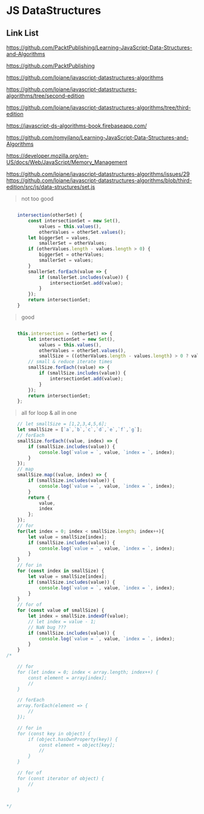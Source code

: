 # JS DataStructures


## Link List






https://github.com/PacktPublishing/Learning-JavaScript-Data-Structures-and-Algorithms

https://github.com/PacktPublishing


https://github.com/loiane/javascript-datastructures-algorithms


https://github.com/loiane/javascript-datastructures-algorithms/tree/second-edition

https://github.com/loiane/javascript-datastructures-algorithms/tree/third-edition


https://javascript-ds-algorithms-book.firebaseapp.com/


https://github.com/romyilano/Learning-JavaScript-Data-Structures-and-Algorithms




https://developer.mozilla.org/en-US/docs/Web/JavaScript/Memory_Management


https://github.com/loiane/javascript-datastructures-algorithms/issues/29
https://github.com/loiane/javascript-datastructures-algorithms/blob/third-edition/src/js/data-structures/set.js


> not too good

```js

    intersection(otherSet) {
        const intersectionSet = new Set(),
            values = this.values(),
            otherValues = otherSet.values();
        let biggerSet = values,
            smallerSet = otherValues;
        if (otherValues.length - values.length > 0) {
            biggerSet = otherValues;
            smallerSet = values;
        }
        smallerSet.forEach(value => {
            if (smallerSet.includes(value)) {
                intersectionSet.add(value);
            }
        });
        return intersectionSet;
    }

```

> good

```js

    this.intersection = (otherSet) => {
        let intersectionSet = new Set(),
            values = this.values(),
            otherValues = otherSet.values(),
            smallSize = ((otherValues.length - values.length) > 0 ? values : otherValues);
        // small & reduce iterate times
        smallSize.forEach((value) => {
            if (smallSize.includes(value)) {
                intersectionSet.add(value);
            }
        });
        return intersectionSet;
    };

```

> all for loop & all in one

```js
    // let smallSize = [1,2,3,4,5,6];
    let smallSize = [`a`,`b`,`c`,`d`,`e`,`f`,`g`];
    // forEach
    smallSize.forEach((value, index) => {
        if (smallSize.includes(value)) {
            console.log(`value = `, value, `index = `, index);
        }
    });
    // map
    smallSize.map((value, index) => {
        if (smallSize.includes(value)) {
            console.log(`value = `, value, `index = `, index);
        }
        return {
            value,
            index
        };
    });
    // for
    for(let index = 0; index < smallSize.length; index++){
        let value = smallSize[index];
        if (smallSize.includes(value)) {
            console.log(`value = `, value, `index = `, index);
        }
    }
    // for in
    for (const index in smallSize) {
        let value = smallSize[index];
        if (smallSize.includes(value)) {
            console.log(`value = `, value, `index = `, index);
        }
    }
    // for of
    for (const value of smallSize) {
        let index = smallSize.indexOf(value);
        // let index = value - 1;
        // NaN bug ???
        if (smallSize.includes(value)) {
            console.log(`value = `, value, `index = `, index);
        }
    }
/*

    // for
    for (let index = 0; index < array.length; index++) {
        const element = array[index];
        //
    }

    // forEach
    array.forEach(element => {
        //
    });

    // for in
    for (const key in object) {
        if (object.hasOwnProperty(key)) {
            const element = object[key];
            //
        }
    }

    // for of
    for (const iterator of object) {
        //
    }


*/

```


